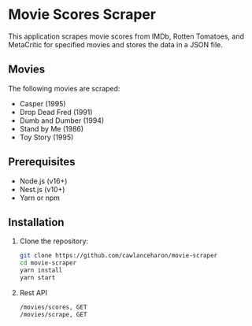# Movie Scores Scraper

This application scrapes movie scores from IMDb, Rotten Tomatoes, and MetaCritic for specified movies and stores the data in a JSON file.

## Movies

The following movies are scraped:
- Casper (1995)
- Drop Dead Fred (1991)
- Dumb and Dumber (1994)
- Stand by Me (1986)
- Toy Story (1995)

## Prerequisites

- Node.js (v16+)
- Nest.js (v10+)
- Yarn or npm

## Installation

1. Clone the repository:
   ```bash
   git clone https://github.com/cawlanceharon/movie-scraper
   cd movie-scraper
   yarn install
   yarn start

2. Rest API
   ```bash
   /movies/scores, GET
   /movies/scrape, GET
